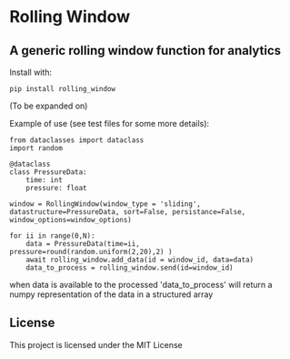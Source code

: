 # Rolling Window
## A generic rolling window function for analytics


Install with:
```
pip install rolling_window
```

(To be expanded on)

Example of use (see test files for some more details):

```
from dataclasses import dataclass
import random

@dataclass
class PressureData:
    time: int
    pressure: float

window = RollingWindow(window_type = 'sliding', datastructure=PressureData, sort=False, persistance=False, window_options=window_options)

for ii in range(0,N):
    data = PressureData(time=ii, pressure=round(random.uniform(2,20),2) )
    await rolling_window.add_data(id = window_id, data=data)
    data_to_process = rolling_window.send(id=window_id)

```

when data is available to the processed 'data_to_process' will return a numpy representation of the data in a structured array

## License

This project is licensed under the MIT License

